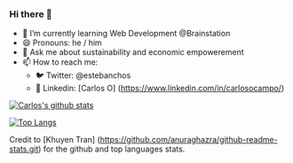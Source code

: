 ### Hi there 👋
- 🌱 I’m currently learning Web Development @Brainstation
- 😄 Pronouns: he / him
- 💬 Ask me about sustainability and economic empowerement
- 📫 How to reach me: 
  - 🐦 Twitter: @estebanchos
  - 🏢 Linkedin: [Carlos O] (https://www.linkedin.com/in/carlosocampo/)
  
[![Carlos's github stats](https://github-readme-stats.vercel.app/api?username=estebanchos&count_private=true&show_icons=true&theme=tokyonight&hide_rank=false)](https://github.com/anuraghazra/github-readme-stats)

[![Top Langs](https://github-readme-stats.vercel.app/api/top-langs/?username=estebanchos)](https://github.com/anuraghazra/github-readme-stats)


Credit to [Khuyen Tran] (https://github.com/anuraghazra/github-readme-stats.git) for the github and top languages stats.

<!--
**estebanchos/estebanchos** is a ✨ _special_ ✨ repository because its `README.md` (this file) appears on your GitHub profile.

Here are some ideas to get you started:

- 🔭 I’m currently working on ...
 ...
- 👯 I’m looking to collaborate on ...
- 🤔 I’m looking for help with ...
- 
- 

- ⚡ Fun fact: ...
-->
